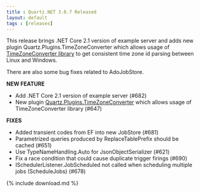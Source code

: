 ```yaml
---
title : Quartz.NET 3.0.7 Released
layout: default
tags : [releases]
---
```


This release brings .NET Core 2.1 version of example server and adds new plugin 
Quartz.Plugins.TimeZoneConverter which allows usage of [TimeZoneConverter library](https://github.com/mj1856/TimeZoneConverter) to get consistent time zone id parsing between
Linux and Windows.

There are also some bug fixes related to AdoJobStore.

__NEW FEATURE__

* Add .NET Core 2.1 version of example server (#682)
* New plugin [Quartz.Plugins.TimeZoneConverter](https://www.nuget.org/packages/Quartz.Plugins.TimeZoneConverter) which allows usage of TimeZoneConverter library (#647)

__FIXES__

* Added transient codes from EF into new JobStore (#681)
* Parametrized queries produced by ReplaceTablePrefix should be cached (#651)
* Use TypeNameHandling.Auto for JsonObjectSerializer (#621)
* Fix a race condition that could cause duplicate trigger firings (#690)
* ISchedulerListener.JobScheduled not called when scheduling multiple jobs (ScheduleJobs) (#678)

{% include download.md %}
